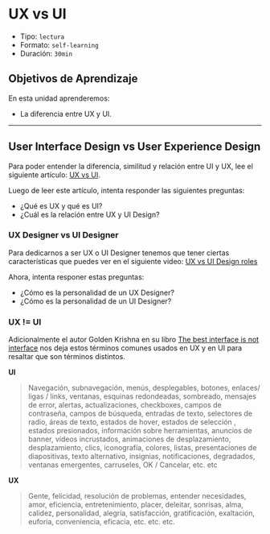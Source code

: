 # UX vs UI

- Tipo: `lectura`
- Formato: `self-learning`
- Duración: `30min`

## Objetivos de Aprendizaje

En esta unidad aprenderemos:

* La diferencia entre UX y UI.

***

## User Interface Design vs User Experience Design

Para poder entender la diferencia, similitud y relación entre UI y UX, lee el siguiente artículo: <a href="http://blog.acantu.com/que-es-ux-y-ui/" target="_blank">UX vs UI</a>. 

Luego de leer este artículo, intenta responder las siguientes preguntas:

* ¿Qué es UX y qué es UI?
* ¿Cuál es la relación entre UX y UI Design?

### UX Designer vs UI Designer

Para dedicarnos a ser UX o UI Designer tenemos que tener ciertas características que puedes ver en el siguiente video: [UX vs UI Design roles](https://www.youtube.com/watch?v=ft5TzxG-LAc)

Ahora, intenta responer estas preguntas:

* ¿Cómo es la personalidad de un UX Designer?
* ¿Cómo es la personalidad de un UI Designer?

### UX != UI

Adicionalmente el autor Golden Krishna en su libro [The best interface is not interface](http://www.nointerface.com/book/) nos deja estos términos comunes usados en UX y en UI para resaltar que son términos distintos.

**UI**

> Navegación, subnavegación, menús, desplegables, botones, enlaces/ ligas / links, ventanas, esquinas redondeadas, sombreado, mensajes de error, alertas, actualizaciones, checkboxes, campos de contraseña, campos de búsqueda, entradas de texto, selectores de radio, áreas de texto, estados de hover, estados de selección , estados presionados, información sobre herramientas, anuncios de banner, vídeos incrustados, animaciones de desplazamiento, desplazamiento, clics, iconografía, colores, listas, presentaciones de diapositivas, texto alternativo, insignias, notificaciones, degradados, ventanas emergentes, carruseles, OK / Cancelar, etc. etc


**UX**

> Gente, felicidad, resolución de problemas, entender necesidades, amor, eficiencia, entretenimiento, placer, deleitar, sonrisas, alma, calidez, personalidad, alegría, satisfacción, gratificación, exaltación, euforia, conveniencia,  eficacia, etc. etc. etc.
